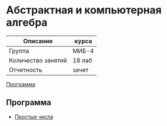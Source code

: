 # Абстрактная и компьютерная алгебра

Описание            | курса
---                 | ---
Группа              | МИБ-4
Количество занятий  | 18 лаб
Отчетность          | зачет

[Программа](#Программа)

## Программа

- [Простые числа](powmod.ipynb)

